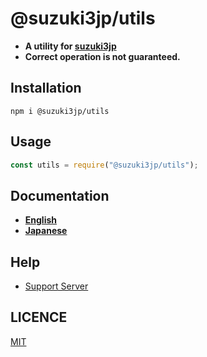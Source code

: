 # @suzuki3jp/utils
- **A utility for [suzuki3jp](https://github.com/suzuki3jp)**
- **Correct operation is not guaranteed.**
## Installation
```shell
npm i @suzuki3jp/utils
```

## Usage
```js
const utils = require("@suzuki3jp/utils");
```

## Documentation
- **[English](https://github.com/suzuki3jp/utils/blob/main/docs/en/index.md)**
- **[Japanese](https://github.com/suzuki3jp/utils/blob/main/docs/ja/index.md)**

## Help
- [Support Server](https://discord.gg/P6JhU9E2AP)

## LICENCE
[MIT](./LICENSE)